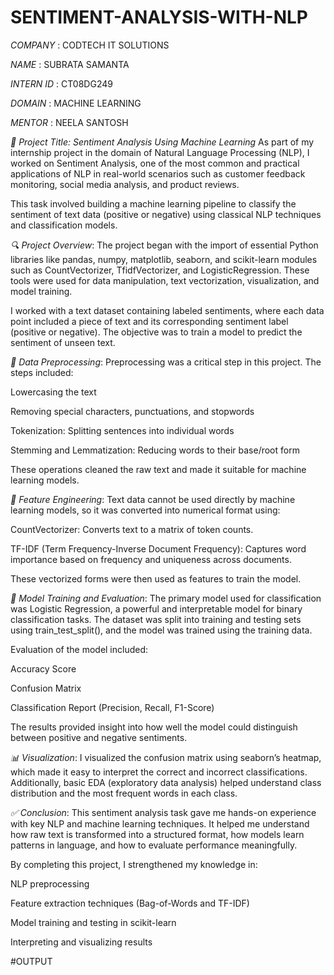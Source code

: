 # SENTIMENT-ANALYSIS-WITH-NLP

*COMPANY* : CODTECH IT SOLUTIONS

*NAME* : SUBRATA SAMANTA

*INTERN ID* : CT08DG249

*DOMAIN* : MACHINE LEARNING

*MENTOR* : NEELA SANTOSH

*📌 Project Title: Sentiment Analysis Using Machine Learning*
As part of my internship project in the domain of Natural Language Processing (NLP), I worked on Sentiment Analysis, one of the most common and practical applications of NLP in real-world scenarios such as customer feedback monitoring, social media analysis, and product reviews.

This task involved building a machine learning pipeline to classify the sentiment of text data (positive or negative) using classical NLP techniques and classification models.

*🔍 Project Overview*:
The project began with the import of essential Python libraries like pandas, numpy, matplotlib, seaborn, and scikit-learn modules such as CountVectorizer, TfidfVectorizer, and LogisticRegression. These tools were used for data manipulation, text vectorization, visualization, and model training.

I worked with a text dataset containing labeled sentiments, where each data point included a piece of text and its corresponding sentiment label (positive or negative). The objective was to train a model to predict the sentiment of unseen text.

*🧹 Data Preprocessing*:
Preprocessing was a critical step in this project. The steps included:

Lowercasing the text

Removing special characters, punctuations, and stopwords

Tokenization: Splitting sentences into individual words

Stemming and Lemmatization: Reducing words to their base/root form

These operations cleaned the raw text and made it suitable for machine learning models.

*🧠 Feature Engineering*:
Text data cannot be used directly by machine learning models, so it was converted into numerical format using:

CountVectorizer: Converts text to a matrix of token counts.

TF-IDF (Term Frequency-Inverse Document Frequency): Captures word importance based on frequency and uniqueness across documents.

These vectorized forms were then used as features to train the model.

*🤖 Model Training and Evaluation*:
The primary model used for classification was Logistic Regression, a powerful and interpretable model for binary classification tasks. The dataset was split into training and testing sets using train_test_split(), and the model was trained using the training data.

Evaluation of the model included:

Accuracy Score

Confusion Matrix

Classification Report (Precision, Recall, F1-Score)

The results provided insight into how well the model could distinguish between positive and negative sentiments.

*📊 Visualization*:
I visualized the confusion matrix using seaborn’s heatmap, which made it easy to interpret the correct and incorrect classifications. Additionally, basic EDA (exploratory data analysis) helped understand class distribution and the most frequent words in each class.

*✅ Conclusion*:
This sentiment analysis task gave me hands-on experience with key NLP and machine learning techniques. It helped me understand how raw text is transformed into a structured format, how models learn patterns in language, and how to evaluate performance meaningfully.

By completing this project, I strengthened my knowledge in:

NLP preprocessing

Feature extraction techniques (Bag-of-Words and TF-IDF)

Model training and testing in scikit-learn

Interpreting and visualizing results

#OUTPUT 



